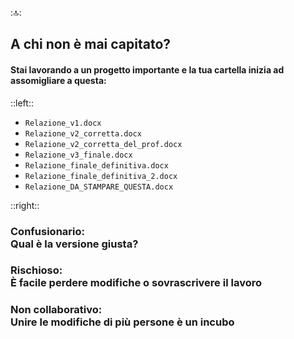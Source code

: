 ::top::
## A chi non è mai capitato?

#### Stai lavorando a un progetto importante e la tua cartella inizia ad assomigliare a questa:

::left::
<div class="text-2xl p-6 w-fit text-left">

- `Relazione_v1.docx`
- `Relazione_v2_corretta.docx`
- `Relazione_v2_corretta_del_prof.docx`
- `Relazione_v3_finale.docx`
- `Relazione_finale_definitiva.docx`
- `Relazione_finale_definitiva_2.docx`
- `Relazione_DA_STAMPARE_QUESTA.docx`

</div>

::right::
<div class="text-left ml-14">
<v-click>

### <Alert>Confusionario</Alert>: <br> Qual è la versione giusta? <br>
</v-click>
<VSpace/>

<v-click>

### <Alert>Rischioso</Alert>: <br> È facile perdere modifiche o sovrascrivere il lavoro <br>
</v-click>
<VSpace/>

<v-click>

### <Alert>Non collaborativo</Alert>: <br> Unire le modifiche di più persone è un incubo
</v-click>
</div>
